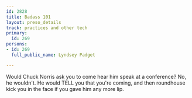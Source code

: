 ```yaml
---
id: 2828
title: Badass 101
layout: preso_details
track: practices and other tech
primary:
  id: 269
persons:
- id: 269
  full_public_name: Lyndsey Padget

---
```

Would Chuck Norris ask you to come hear him speak at a conference?  No, he wouldn't.  He would TELL you that you're coming, and then roundhouse kick you in the face if you gave him any more lip.